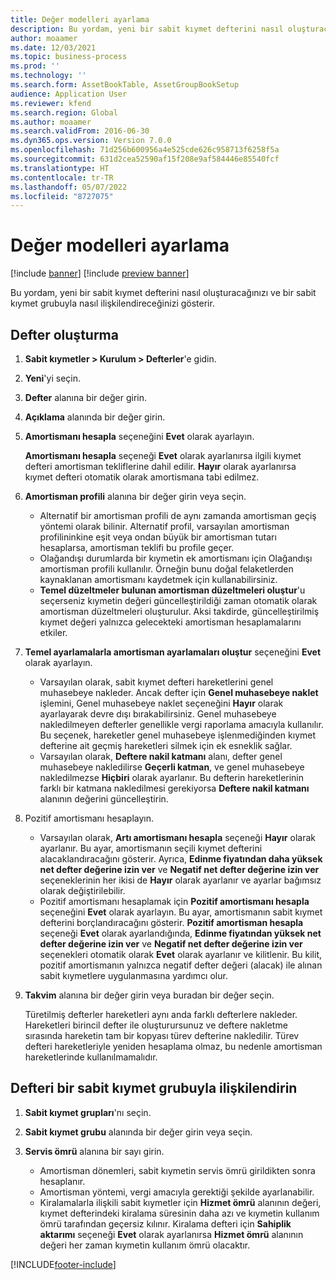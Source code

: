 ```yaml
---
title: Değer modelleri ayarlama
description: Bu yordam, yeni bir sabit kıymet defterini nasıl oluşturacağınızı ve bir sabit kıymet grubuyla nasıl ilişkilendireceğinizi gösterir.
author: moaamer
ms.date: 12/03/2021
ms.topic: business-process
ms.prod: ''
ms.technology: ''
ms.search.form: AssetBookTable, AssetGroupBookSetup
audience: Application User
ms.reviewer: kfend
ms.search.region: Global
ms.author: moaamer
ms.search.validFrom: 2016-06-30
ms.dyn365.ops.version: Version 7.0.0
ms.openlocfilehash: 71d256b600956a4e525cde626c958713f6258f5a
ms.sourcegitcommit: 631d2cea52590af15f208e9af584446e85540fcf
ms.translationtype: HT
ms.contentlocale: tr-TR
ms.lasthandoff: 05/07/2022
ms.locfileid: "8727075"
---
```

# <a name="set-up-value-models"></a>Değer modelleri ayarlama

[!include [banner](../../includes/banner.md)]
[!include [preview banner](../../includes/preview-banner.md)]

Bu yordam, yeni bir sabit kıymet defterini nasıl oluşturacağınızı ve bir sabit kıymet grubuyla nasıl ilişkilendireceğinizi gösterir.

## <a name="create-a-book"></a>Defter oluşturma
1. **Sabit kıymetler \> Kurulum \> Defterler**'e gidin.
2. **Yeni**'yi seçin.
3. **Defter** alanına bir değer girin.
4. **Açıklama** alanında bir değer girin.
5. **Amortismanı hesapla** seçeneğini **Evet** olarak ayarlayın.

    **Amortismanı hesapla** seçeneği **Evet** olarak ayarlanırsa ilgili kıymet defteri amortisman tekliflerine dahil edilir. **Hayır** olarak ayarlanırsa kıymet defteri otomatik olarak amortismana tabi edilmez.

6. **Amortisman profili** alanına bir değer girin veya seçin.

    * Alternatif bir amortisman profili de aynı zamanda amortisman geçiş yöntemi olarak bilinir. Alternatif profil, varsayılan amortisman profilininkine eşit veya ondan büyük bir amortisman tutarı hesaplarsa, amortisman teklifi bu profile geçer.
    * Olağandışı durumlarda bir kıymetin ek amortismanı için Olağandışı amortisman profili kullanılır. Örneğin bunu doğal felaketlerden kaynaklanan amortismanı kaydetmek için kullanabilirsiniz.
    * **Temel düzeltmeler bulunan amortisman düzeltmeleri oluştur**'u seçerseniz kıymetin değeri güncelleştirildiği zaman otomatik olarak amortisman düzeltmeleri oluşturulur. Aksi takdirde, güncelleştirilmiş kıymet değeri yalnızca gelecekteki amortisman hesaplamalarını etkiler.

7. **Temel ayarlamalarla amortisman ayarlamaları oluştur** seçeneğini **Evet** olarak ayarlayın.

    * Varsayılan olarak, sabit kıymet defteri hareketlerini genel muhasebeye nakleder. Ancak defter için **Genel muhasebeye naklet** işlemini, Genel muhasebeye naklet seçeneğini **Hayır** olarak ayarlayarak devre dışı bırakabilirsiniz. Genel muhasebeye nakledilmeyen defterler genellikle vergi raporlama amacıyla kullanılır. Bu seçenek, hareketler genel muhasebeye işlenmediğinden kıymet defterine ait geçmiş hareketleri silmek için ek esneklik sağlar.
    * Varsayılan olarak, **Deftere nakil katmanı** alanı, defter genel muhasebeye nakledilirse **Geçerli katman**, ve genel muhasebeye nakledilmezse **Hiçbiri** olarak ayarlanır. Bu defterin hareketlerinin farklı bir katmana nakledilmesi gerekiyorsa **Deftere nakil katmanı** alanının değerini güncelleştirin.

8. Pozitif amortismanı hesaplayın.

    * Varsayılan olarak, **Artı amortismanı hesapla** seçeneği **Hayır** olarak ayarlanır. Bu ayar, amortismanın seçili kıymet defterini alacaklandıracağını gösterir. Ayrıca, **Edinme fiyatından daha yüksek net defter değerine izin ver** ve **Negatif net defter değerine izin ver** seçeneklerinin her ikisi de **Hayır** olarak ayarlanır ve ayarlar bağımsız olarak değiştirilebilir. 
    * Pozitif amortismanı hesaplamak için **Pozitif amortismanı hesapla** seçeneğini **Evet** olarak ayarlayın. Bu ayar, amortismanın sabit kıymet defterini borçlandıracağını gösterir. **Pozitif amortisman hesapla** seçeneği **Evet** olarak ayarlandığında, **Edinme fiyatından yüksek net defter değerine izin ver** ve **Negatif net defter değerine izin ver** seçenekleri otomatik olarak **Evet** olarak ayarlanır ve kilitlenir. Bu kilit, pozitif amortismanın yalnızca negatif defter değeri (alacak) ile alınan sabit kıymetlere uygulanmasına yardımcı olur. 

10. **Takvim** alanına bir değer girin veya buradan bir değer seçin.

    Türetilmiş defterler hareketleri aynı anda farklı defterlere nakleder. Hareketleri birincil defter ile oluşturursunuz ve deftere nakletme sırasında hareketin tam bir kopyası türev defterine nakledilir. Türev defteri hareketleriyle yeniden hesaplama olmaz, bu nedenle amortisman hareketlerinde kullanılmamalıdır.

## <a name="associate-the-book-with-a-fixed-asset-group"></a>Defteri bir sabit kıymet grubuyla ilişkilendirin

1. **Sabit kıymet grupları**'nı seçin.
2. **Sabit kıymet grubu** alanında bir değer girin veya seçin.
3. **Servis ömrü** alanına bir sayı girin.

    * Amortisman dönemleri, sabit kıymetin servis ömrü girildikten sonra hesaplanır.
    * Amortisman yöntemi, vergi amacıyla gerektiği şekilde ayarlanabilir.
    * Kiralamalarla ilişkili sabit kıymetler için **Hizmet ömrü** alanının değeri, kıymet defterindeki kiralama süresinin daha azı ve kıymetin kullanım ömrü tarafından geçersiz kılınır. Kiralama defteri için **Sahiplik aktarımı** seçeneği **Evet** olarak ayarlanırsa **Hizmet ömrü** alanının değeri her zaman kıymetin kullanım ömrü olacaktır.

[!INCLUDE[footer-include](../../../includes/footer-banner.md)]

